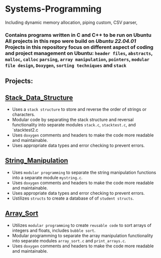 # Systems-Programming
 Including dynamic memory allocation, piping custom, CSV parser, 

### Contains programs written in C and C++ to be run on Ubuntu <br> All projects in this repo were build on *Ubuntu 22.04.01* <br> Projects in this repository focus on different aspect of coding and project management on Ubuntu: `header files`, `abstracts`, `malloc`, `calloc`  `parsing`, `array manipulation`, `pointers`, `modular file design`, `Doxygen`, `sorting techniques` and `stack`

## Projects:

## [Stack_Data_Structure](https://github.com/evlutz/Systems-Programming/tree/main/Stack_Data_Structure)

- Uses a `stack structure` to store and reverse the order of strings or characters.
- Modular code by separating the stack structure and reversal functionality into separate modules `stack.c`, `stacktest.c`, and `stacktest2.c
- Uses `doxygen` comments and headers to make the code more readable and maintainable.
- Uses appropriate data types and error checking to prevent errors.


## [String_Manipulation](https://github.com/evlutz/Systems-Programming/tree/main/String_Manipulation)

- Uses `modular programming` to separate the string manipulation functions into a separate module `mystring.c`.
- Uses `doxygen` comments and headers to make the code more readable and maintainable.
- Uses appropriate data types and error checking to prevent errors.
- Ustilizes `structs` to create a database of of `student structs`.


## [Array_Sort](https://github.com/evlutz/Systems-Programming/tree/main/Array_Sort)

- Utilizes `modular programming` to create `reusable code` to sort arrays of integers and floats, includes `bubble sort`.
- Modular programming to separate the array manipulation functionality into separate modules `array_sort.c` and `print_arrays.c`.
- Uses `doxygen` comments and headers to make the code more readable and maintainable.

